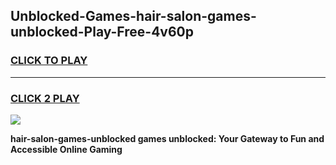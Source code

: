 
## Unblocked-Games-hair-salon-games-unblocked-Play-Free-4v60p
<h3>
<a href="https://premium76.site?title=hair-salon-games-unblocked&ref=10A">CLICK TO PLAY</a></h3>
<hr>

<h3>
<a href="https://premium76.site?title=hair-salon-games-unblocked&ref=10A">CLICK 2 PLAY</a>
  
</h3>

<a href="https://premium76.site?title=hair-salon-games-unblocked&ref=10A"><img src="https://clearcache.store/games.png"></a>


**hair-salon-games-unblocked games unblocked: Your Gateway to Fun and Accessible Online Gaming**
